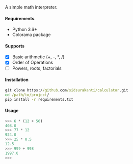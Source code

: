 A simple math interpreter.

#### Requirements
- Python 3.6+
- Colorama package

#### Supports 
- [x] Basic arithmetic (+, -, *, /)
- [x] Order of Operations
- [ ] Powers, roots, factorials

#### Installation
```cmd
git clone https://github.com/sidsurakanti/calculator.git
cd /path/to/project/
pip install -r requirements.txt
```

#### Usage
```hs
>>> 6 * (12 + 56)
408.0
>>> 77 * 12
924.0
>>> 25 * 0.5
12.5
>>> 999 + 998
1997.0
>>>
```

